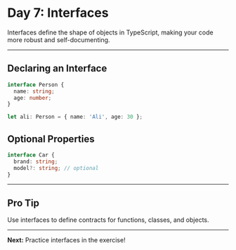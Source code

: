 # Day 7: Interfaces

Interfaces define the shape of objects in TypeScript, making your code more robust and self-documenting.

---

## Declaring an Interface
```ts
interface Person {
  name: string;
  age: number;
}

let ali: Person = { name: 'Ali', age: 30 };
```

## Optional Properties
```ts
interface Car {
  brand: string;
  model?: string; // optional
}
```

---

## Pro Tip
Use interfaces to define contracts for functions, classes, and objects.

---

**Next:** Practice interfaces in the exercise!
